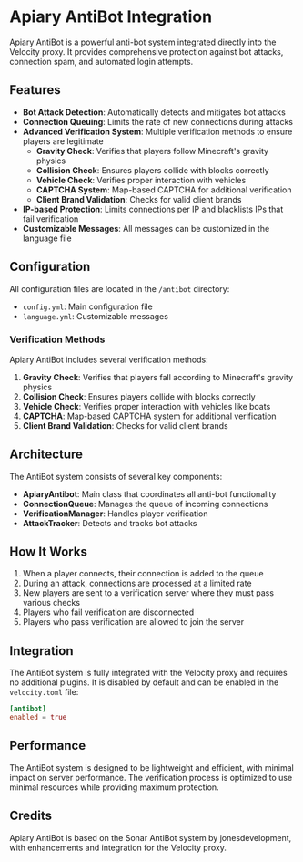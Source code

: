 # Apiary AntiBot Integration

Apiary AntiBot is a powerful anti-bot system integrated directly into the Velocity proxy. It provides comprehensive protection against bot attacks, connection spam, and automated login attempts.

## Features

- **Bot Attack Detection**: Automatically detects and mitigates bot attacks
- **Connection Queuing**: Limits the rate of new connections during attacks
- **Advanced Verification System**: Multiple verification methods to ensure players are legitimate
  - **Gravity Check**: Verifies that players follow Minecraft's gravity physics
  - **Collision Check**: Ensures players collide with blocks correctly
  - **Vehicle Check**: Verifies proper interaction with vehicles
  - **CAPTCHA System**: Map-based CAPTCHA for additional verification
  - **Client Brand Validation**: Checks for valid client brands
- **IP-based Protection**: Limits connections per IP and blacklists IPs that fail verification
- **Customizable Messages**: All messages can be customized in the language file

## Configuration

All configuration files are located in the `/antibot` directory:

- `config.yml`: Main configuration file
- `language.yml`: Customizable messages

### Verification Methods

Apiary AntiBot includes several verification methods:

1. **Gravity Check**: Verifies that players fall according to Minecraft's gravity physics
2. **Collision Check**: Ensures players collide with blocks correctly
3. **Vehicle Check**: Verifies proper interaction with vehicles like boats
4. **CAPTCHA**: Map-based CAPTCHA system for additional verification
5. **Client Brand Validation**: Checks for valid client brands

## Architecture

The AntiBot system consists of several key components:

- **ApiaryAntibot**: Main class that coordinates all anti-bot functionality
- **ConnectionQueue**: Manages the queue of incoming connections
- **VerificationManager**: Handles player verification
- **AttackTracker**: Detects and tracks bot attacks

## How It Works

1. When a player connects, their connection is added to the queue
2. During an attack, connections are processed at a limited rate
3. New players are sent to a verification server where they must pass various checks
4. Players who fail verification are disconnected
5. Players who pass verification are allowed to join the server

## Integration

The AntiBot system is fully integrated with the Velocity proxy and requires no additional plugins. It is disabled by default and can be enabled in the `velocity.toml` file:

```toml
[antibot]
enabled = true
```

## Performance

The AntiBot system is designed to be lightweight and efficient, with minimal impact on server performance. The verification process is optimized to use minimal resources while providing maximum protection.

## Credits

Apiary AntiBot is based on the Sonar AntiBot system by jonesdevelopment, with enhancements and integration for the Velocity proxy. 
